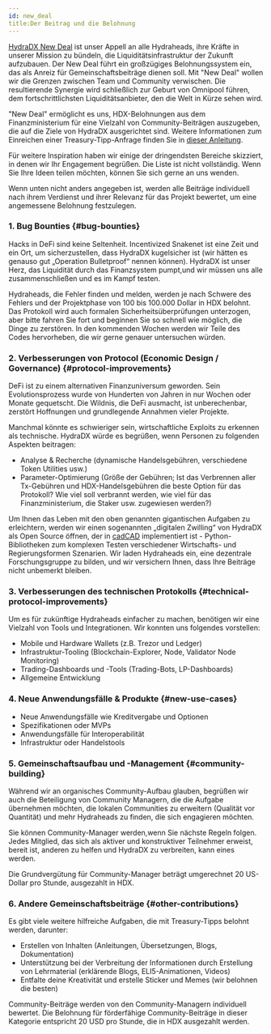 ```yaml
---
id: new_deal
title:Der Beitrag und die Belohnung
---
```


[HydraDX New Deal](#link-to-blog-post) ist unser Appell an alle Hydraheads, ihre Kräfte in unserer Mission zu bündeln, die Liquiditätsinfrastruktur der Zukunft aufzubauen. Der New Deal führt ein großzügiges Belohnungssystem ein, das als Anreiz für Gemeinschaftsbeiträge dienen soll. Mit "New Deal" wollen wir die Grenzen zwischen Team und Community verwischen. Die resultierende Synergie wird schließlich zur Geburt von Omnipool führen, dem fortschrittlichsten Liquiditätsanbieter, den die Welt in Kürze sehen wird.

"New Deal" ermöglicht es uns, HDX-Belohnungen aus dem Finanzministerium für eine Vielzahl von Community-Beiträgen auszugeben, die auf die Ziele von HydraDX ausgerichtet sind. Weitere Informationen zum Einreichen einer Treasury-Tipp-Anfrage finden Sie in [dieser Anleitung](/tip_request).

Für weitere Inspiration haben wir einige der dringendsten Bereiche skizziert, in denen wir Ihr Engagement begrüßen. Die Liste ist nicht vollständig. Wenn Sie Ihre Ideen teilen möchten, können Sie sich gerne an uns wenden.

Wenn unten nicht anders angegeben ist, werden alle Beiträge  individuell nach ihrem Verdienst und ihrer Relevanz für das Projekt bewertet, um eine angemessene Belohnung festzulegen.

### 1. Bug Bounties {#bug-bounties}

Hacks in DeFi sind keine Seltenheit. Incentivized Snakenet ist eine Zeit und ein Ort, um sicherzustellen, dass HydraDX kugelsicher ist (wir hätten es genauso gut „Operation Bulletproof“ nennen können). HydraDX ist unser Herz, das Liquidität durch das Finanzsystem pumpt,und wir müssen uns alle zusammenschließen und es im Kampf testen.

Hydraheads, die Fehler finden und melden, werden je nach Schwere des Fehlers und der Projektphase von 100 bis 100.000 Dollar in HDX belohnt. Das Protokoll wird auch formalen Sicherheitsüberprüfungen unterzogen, aber bitte fahren Sie fort und beginnen Sie so schnell wie möglich, die Dinge zu zerstören. In den kommenden Wochen werden wir Teile des Codes hervorheben, die wir gerne genauer untersuchen würden.

### 2. Verbesserungen von Protocol (Economic Design / Governance) {#protocol-improvements}

DeFi ist zu einem alternativen Finanzuniversum geworden. Sein Evolutionsprozess wurde von Hunderten von Jahren in nur Wochen oder Monate gequetscht. Die Wildnis, die DeFi ausmacht, ist unberechenbar, zerstört Hoffnungen und grundlegende Annahmen vieler Projekte.

Manchmal könnte es schwieriger sein, wirtschaftliche Exploits zu erkennen als technische. HydraDX würde es begrüßen, wenn Personen zu folgenden Aspekten beitragen:

* Analyse & Recherche (dynamische Handelsgebühren, verschiedene Token Utilities usw.)
* Parameter-Optimierung (Größe der Gebühren; Ist das Verbrennen aller Tx-Gebühren und HDX-Handelsgebühren die beste Option für das Protokoll? Wie viel soll verbrannt werden, wie viel für das Finanzministerium, die Staker usw. zugewiesen werden?)

Um Ihnen das Leben mit den oben genannten gigantischen Aufgaben zu erleichtern, werden wir einen sogenannten „digitalen Zwilling“ von HydraDX als Open Source öffnen, der in [cadCAD](https://cadcad.org/) implementiert ist - Python-Bibliotheken zum komplexen Testen verschiedener Wirtschafts- und Regierungsformen Szenarien. Wir laden Hydraheads ein, eine dezentrale Forschungsgruppe zu bilden, und wir versichern Ihnen, dass Ihre Beiträge nicht unbemerkt bleiben.

### 3. Verbesserungen des technischen Protokolls {#technical-protocol-improvements}

Um es für zukünftige Hydraheads einfacher zu machen, benötigen wir eine Vielzahl von Tools und Integrationen. Wir konnten uns folgendes vorstellen:

* Mobile und Hardware Wallets (z.B. Trezor und Ledger)
* Infrastruktur-Tooling (Blockchain-Explorer, Node, Validator Node Monitoring)
* Trading-Dashboards und -Tools (Trading-Bots, LP-Dashboards)
* Allgemeine Entwicklung

### 4. Neue Anwendungsfälle & Produkte {#new-use-cases}

* Neue Anwendungsfälle wie Kreditvergabe und Optionen
* Spezifikationen oder MVPs
* Anwendungsfälle für Interoperabilität
* Infrastruktur oder Handelstools

### 5. Gemeinschaftsaufbau und -Management {#community-building}

Während wir an organisches Community-Aufbau glauben, begrüßen wir auch die Beteiligung von Community Managern, die die Aufgabe übernehmen möchten, die lokalen Communities zu erweitern (Qualität vor Quantität) und mehr Hydraheads zu finden, die sich engagieren möchten.

Sie können Community-Manager werden,wenn Sie nächste Regeln folgen. Jedes Mitglied, das sich als aktiver und konstruktiver Teilnehmer erweist, bereit ist, anderen zu helfen und HydraDX zu verbreiten, kann eines werden.

Die Grundvergütung für Community-Manager beträgt umgerechnet 20 US-Dollar pro Stunde, ausgezahlt in HDX.

### 6. Andere Gemeinschaftsbeiträge {#other-contributions}

Es gibt viele weitere hilfreiche Aufgaben, die mit Treasury-Tipps belohnt werden, darunter:

* Erstellen von Inhalten (Anleitungen, Übersetzungen, Blogs, Dokumentation)
* Unterstützung bei der Verbreitung der Informationen durch Erstellung von Lehrmaterial (erklärende Blogs, ELI5-Animationen, Videos)
* Entfalte deine Kreativität und erstelle Sticker und Memes (wir belohnen die besten)

Community-Beiträge werden von den Community-Managern individuell bewertet. Die Belohnung für förderfähige Community-Beiträge in dieser Kategorie entspricht 20 USD pro Stunde, die in HDX ausgezahlt werden.
